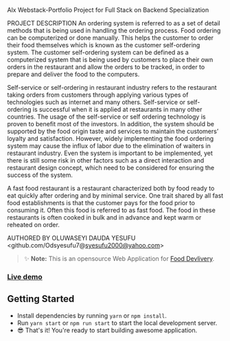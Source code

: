 Alx Webstack-Portfolio Project for Full Stack on Backend Specialization

PROJECT DESCRIPTION
An ordering system is referred to as a set of detail methods that is being used in handling the ordering process. Food ordering can be computerized or done manually. This helps the customer to order their food themselves which is known as the customer self-ordering system. The customer self-ordering system can be defined as a computerized system that is being used by customers to place their own orders in the restaurant and allow the orders to be tracked, in order to prepare and deliver the food to the computers.

Self-service or self-ordering in restaurant industry refers to the restaurant taking orders from customers through applying various types of technologies such as internet and many others. Self-service or self-ordering is successful when it is applied at restaurants in many other countries. The usage of the self-service or self ordering technology is proven to benefit most of the investors.
In addition, the system should be supported by the food origin taste and services to maintain the customers’ loyalty and satisfaction. However, widely implementing the food ordering system may cause the influx of labor due to the elimination of waiters in restaurant industry. Even the system is important to be implemented, yet there is still some risk in other factors such as a direct interaction and restaurant design concept, which need to be considered for ensuring the success of the system.

A fast food restaurant is a restaurant characterized both by food ready to eat quickly after ordering and by minimal service. One trait shared by all fast food establishments is that the customer pays for the food prior to consuming it. Often this food is referred to as fast food. The food in these restaurants is often cooked in bulk and in advance and kept warm or reheated on order. 

AUTHORED BY OLUWASEYI DAUDA YESUFU <github.com/Odsyesufu7@syesufu2000@yahoo.com>

> ✨ **Note:** This is an opensource Web Application for [Food Devlivery](https://react-skychef-food.firebaseapp.com/).

### [Live demo](https://react-skychef-food.firebaseapp.com/)

## Getting Started

- Install dependencies by running `yarn` or `npm install`.
- Run `yarn start` or `npm run start` to start the local development server.
- 😎 That's it! You're ready to start building awesome application.
